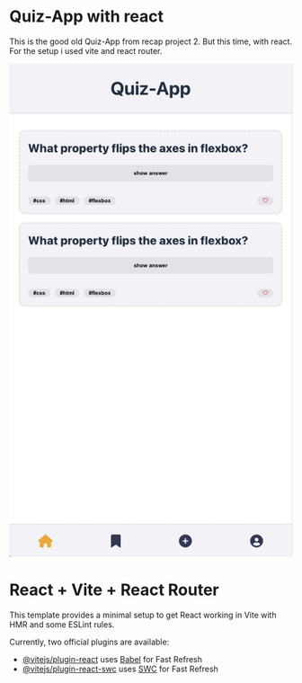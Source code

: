 # Quiz-App with react

This is the good old Quiz-App from recap project 2. But this time, with react. For the setup i used vite and react router.

![Quiz-App](/public/quiz-app-screenshot.png)

# React + Vite + React Router

This template provides a minimal setup to get React working in Vite with HMR and some ESLint rules.

Currently, two official plugins are available:

- [@vitejs/plugin-react](https://github.com/vitejs/vite-plugin-react/blob/main/packages/plugin-react/README.md) uses [Babel](https://babeljs.io/) for Fast Refresh
- [@vitejs/plugin-react-swc](https://github.com/vitejs/vite-plugin-react-swc) uses [SWC](https://swc.rs/) for Fast Refresh
